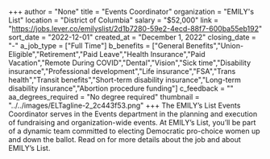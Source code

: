 +++
author = "None"
title = "Events Coordinator"
organization = "EMILY's List"
location = "District of Columbia"
salary = "$52,000"
link = "https://jobs.lever.co/emilyslist/2d1b7280-59e2-4ecd-88f7-600ba55eb192"
sort_date = "2022-12-01"
created_at = "December 1, 2022"
closing_date = "-"
a_job_type = ["Full Time"]
b_benefits = ["General Benefits","Union-Eligible","Retirement","Paid Leave","Health Insurance","Paid Vacation","Remote During COVID","Dental","Vision","Sick time","Disability insurance","Professional development","Life insurance","FSA","Trans health","Transit benefits","Short-term disability insurance","Long-term disability insurance","Abortion procedure funding"]
c_feedback = ""
aa_degrees_required = "No degree required"
thumbnail = "../../images/ELTagline-2_2c443f53.png"
+++
The EMILY’s List Events Coordinator serves in the Events department in the planning and execution of fundraising and organization-wide events. At EMILY’s List, you’ll be part of a dynamic team committed to electing Democratic pro-choice women up and down the ballot. Read on for more details about the job and about EMILY’s List.
